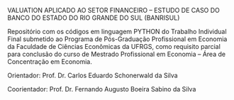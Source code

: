 VALUATION APLICADO AO SETOR FINANCEIRO – ESTUDO DE CASO DO BANCO DO ESTADO DO RIO GRANDE DO SUL (BANRISUL)

Repositório com os códigos em linguagem PYTHON do Trabalho Individual Final submetido ao Programa de Pós-Graduação Profissional em Economia da Faculdade de Ciências Econômicas da UFRGS, como requisito parcial para conclusão do curso de Mestrado Profissional em Economia – Área de Concentração em Economia.

Orientador: Prof. Dr. Carlos Eduardo Schonerwald da Silva

Coorientador: Prof. Dr. Fernando Augusto Boeira Sabino da Silva
